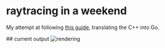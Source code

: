 # raytracing in a weekend
My attempt at following [this guide](http://www.realtimerendering.com/raytracing/Ray%20Tracing%20in%20a%20Weekend.pdf), translating the C++ into Go.

## current output
![rendering](https://i.imgur.com/wwosNv2.png)